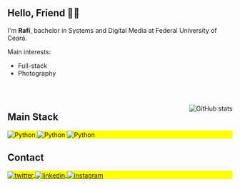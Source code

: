 ## Hello, Friend 👋🏻
<p>I'm <strong>Rafí</strong>, bachelor in Systems and Digital Media at Federal University of Ceará.</p>
<p>Main interests: </p>
<ul>
  <li>Full-stack</li>
  <li>Photography</li>
</ul>

<br><br>

<!-- <img align="right" src="https://github-readme-stats.vercel.app/api?username=rafimota&theme=blue-green" alt="GitHub stats"> -->
<img align="right" src="https://github-readme-stats.vercel.app/api/top-langs/?username=rafimota&theme=blue-green" alt="GitHub stats">

## Main Stack
<p align="left" style="background:yellow">
<img align="center" src="https://img.shields.io/badge/Python-3776AB?style=for-the-badge&logo=python&logoColor=white" alt="Python"/>
<img align="center" src="https://img.shields.io/badge/Django-092E20?style=for-the-badge&logo=django&logoColor=white" alt="Python"/>
<img align="center" src="https://img.shields.io/badge/JavaScript-F7DF1E?style=for-the-badge&logo=javascript&logoColor=black" alt="Python"/>
</p>

## Contact

<p align="left" style="background:yellow">
<a href="https://twitter.com/rafimota" target="_blank">
  <img align="center" src="https://img.shields.io/badge/Twitter-1DA1F2?style=for-the-badge&logo=twitter&logoColor=white" alt="twitter"/>  
</a>
<a href="https://linkedin.com/in/rafimota" target="_blank">
  <img align="center" src="https://img.shields.io/badge/LinkedIn-0077B5?style=for-the-badge&logo=linkedin&logoColor=white" alt="linkedin"/>
</a>
<a href="https://instagram.com/rafimota" target="_blank">
 <img align="center" src="https://img.shields.io/badge/Instagram-E4405F?style=for-the-badge&logo=instagram&logoColor=white" alt="instagram"/>
</a>
</p>
